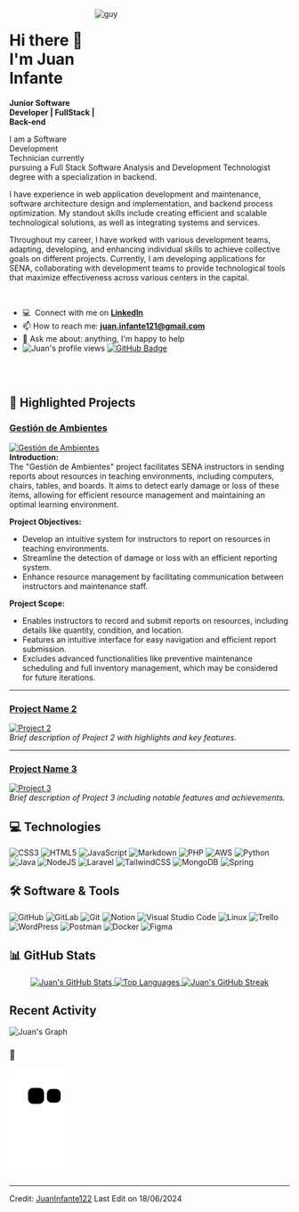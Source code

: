 <img align="right" height="270px" alt="guy" width="350" src="https://i.giphy.com/media/v1.Y2lkPTc5MGI3NjExdnFxN3M5aG5zdm5zbDhwcWl5bWMxMmdrbDdzeXp1YnlqaXRra3AwMyZlcD12MV9pbnRlcm5hbF9naWZfYnlfaWQmY3Q9Zw/bGgsc5mWoryfgKBx1u/giphy.gif" />

# Hi there 👋 I'm Juan Infante

**Junior Software Developer | FullStack | Back-end**

I am a Software Development Technician currently pursuing a Full Stack Software Analysis and Development Technologist degree with a specialization in backend.

I have experience in web application development and maintenance, software architecture design and implementation, and backend process optimization. My standout skills include creating efficient and scalable technological solutions, as well as integrating systems and services.

Throughout my career, I have worked with various development teams, adapting, developing, and enhancing individual skills to achieve collective goals on different projects. Currently, I am developing applications for SENA, collaborating with development teams to provide technological tools that maximize effectiveness across various centers in the capital.

<br />

- :computer: &nbsp;Connect with me on **[LinkedIn](https://www.linkedin.com/in/juaninfantequiroga/)**
- 📫 How to reach me: **juan.infante121@gmail.com**
- 💬 Ask me about: anything, I'm happy to help
- <img src="https://komarev.com/ghpvc/?username=JuanInfante122&label=Profile%20views&color=brightgreen&style=plastic" alt="Juan's profile views" />
	<a href="https://github.com/JuanInfante122?tab=followers"><img src="https://img.shields.io/github/followers/JuanInfante122?label=Followers&style=social" alt="GitHub Badge"></a>
<br><br>

## 🌟 Highlighted Projects

### [Gestión de Ambientes](https://github.com/JuanInfante122/gestionDeAmbientes.git) 
[![Gestión de Ambientes](https://img.shields.io/badge/Gesti%C3%B3n%20de%20Ambientes-%2338B2AC.svg?style=for-the-badge&logo=github&logoColor=white)](https://github.com/JuanInfante122/gestionDeAmbientes.git)  
**Introduction:**  
The "Gestión de Ambientes" project facilitates SENA instructors in sending reports about resources in teaching environments, including computers, chairs, tables, and boards. It aims to detect early damage or loss of these items, allowing for efficient resource management and maintaining an optimal learning environment.

**Project Objectives:**
- Develop an intuitive system for instructors to report on resources in teaching environments.
- Streamline the detection of damage or loss with an efficient reporting system.
- Enhance resource management by facilitating communication between instructors and maintenance staff.

**Project Scope:**
- Enables instructors to record and submit reports on resources, including details like quantity, condition, and location.
- Features an intuitive interface for easy navigation and efficient report submission.
- Excludes advanced functionalities like preventive maintenance scheduling and full inventory management, which may be considered for future iterations.

---

### [Project Name 2](https://github.com/JuanInfante122/project2) 
[![Project 2](https://img.shields.io/badge/Project%202-%234CAF50.svg?style=for-the-badge&logo=github&logoColor=white)](https://github.com/JuanInfante122/project2)  
*Brief description of Project 2 with highlights and key features.*

---

### [Project Name 3](https://github.com/JuanInfante122/project3) 
[![Project 3](https://img.shields.io/badge/Project%203-%239B59C6.svg?style=for-the-badge&logo=github&logoColor=white)](https://github.com/JuanInfante122/project3)  
*Brief description of Project 3 including notable features and achievements.*

<!-- Add more projects as needed -->

## 💻 Technologies

![CSS3](https://img.shields.io/badge/css3-%231572B6.svg?style=for-the-badge&logo=css3&logoColor=white)
![HTML5](https://img.shields.io/badge/html5-%23E34F26.svg?style=for-the-badge&logo=html5&logoColor=white)
![JavaScript](https://img.shields.io/badge/javascript-%23323330.svg?style=for-the-badge&logo=javascript&logoColor=%23F7DF1E)
![Markdown](https://img.shields.io/badge/markdown-%23000000.svg?style=for-the-badge&logo=markdown&logoColor=white)
![PHP](https://img.shields.io/badge/php-%23777BB4.svg?style=for-the-badge&logo=php&logoColor=white)
![AWS](https://img.shields.io/badge/AWS-%23FF9900.svg?style=for-the-badge&logo=amazon-aws&logoColor=white)
![Python](https://img.shields.io/badge/python-3670A0?style=for-the-badge&logo=python&logoColor=ffdd54)
![Java](https://img.shields.io/badge/java-%23ED8B00.svg?style=for-the-badge&logo=openjdk&logoColor=white)
![NodeJS](https://img.shields.io/badge/node.js-6DA55F?style=for-the-badge&logo=node.js&logoColor=white)
![Laravel](https://img.shields.io/badge/laravel-%23FF2D20.svg?style=for-the-badge&logo=laravel&logoColor=white)
![TailwindCSS](https://img.shields.io/badge/tailwindcss-%2338B2AC.svg?style=for-the-badge&logo=tailwind-css&logoColor=white)
![MongoDB](https://img.shields.io/badge/MongoDB-%234ea94b.svg?style=for-the-badge&logo=mongodb&logoColor=white)
![Spring](https://img.shields.io/badge/spring-%236DB33F.svg?style=for-the-badge&logo=spring&logoColor=white)

## 🛠️ Software & Tools

![GitHub](https://img.shields.io/badge/github-%23121011.svg?style=for-the-badge&logo=github&logoColor=white)
![GitLab](https://img.shields.io/badge/gitlab-%23181717.svg?style=for-the-badge&logo=gitlab&logoColor=white)
![Git](https://img.shields.io/badge/git-%23F05033.svg?style=for-the-badge&logo=git&logoColor=white)
![Notion](https://img.shields.io/badge/Notion-%23000000.svg?style=for-the-badge&logo=notion&logoColor=white)
![Visual Studio Code](https://img.shields.io/badge/Visual%20Studio%20Code-0078d7.svg?style=for-the-badge&logo=visual-studio-code&logoColor=white)
![Linux](https://img.shields.io/badge/Linux-FCC624?style=for-the-badge&logo=linux&logoColor=black)
![Trello](https://img.shields.io/badge/Trello-%23026AA7.svg?style=for-the-badge&logo=Trello&logoColor=white)
![WordPress](https://img.shields.io/badge/WordPress-%23117AC9.svg?style=for-the-badge&logo=WordPress&logoColor=white)
![Postman](https://img.shields.io/badge/Postman-FF6C37?style=for-the-badge&logo=postman&logoColor=white)
![Docker](https://img.shields.io/badge/docker-%230db7ed.svg?style=for-the-badge&logo=docker&logoColor=white)
![Figma](https://img.shields.io/badge/figma-%23F24E1E.svg?style=for-the-badge&logo=figma&logoColor=white)

## 📊 GitHub Stats

<div align="center">
  <a href="https://github.com/JuanInfante122">
    <img align="center" src="https://github-readme-stats.vercel.app/api?username=JuanInfante122&show_icons=true&theme=onedark&include_all_commits=true&count_private=true" alt="Juan's GitHub Stats" />
  </a>
  <a href="https://github.com/JuanInfante122">
    <img align="center" src="https://github-readme-stats.vercel.app/api/top-langs/?username=JuanInfante122&layout=compact&langs_count=8&theme=onedark" alt="Top Languages" />
  </a>
  <a href="https://github.com/JuanInfante122">
    <img align="center" src="https://github-readme-streak-stats.herokuapp.com/?user=JuanInfante122&theme=onedark" alt="Juan's GitHub Streak" />
  </a>
</div>

## Recent Activity

![Juan's Graph](https://github-readme-activity-graph.vercel.app/graph?username=JuanInfante122&custom_title=Juan's%20GitHub%20Activity%20Graph&bg_color=0D1117&color=7F3FBF&line=7F3FBF&point=7F3FBF&area_color=FFFFFF&title_color=FFFFFF&area=true)

### 🐍

![snake gif](https://github.com/JuanInfante122/JuanInfante122/blob/output/github-contribution-grid-snake.svg)

---

Credit: [JuanInfante122](https://github.com/JuanInfante122) Last Edit on 18/06/2024
